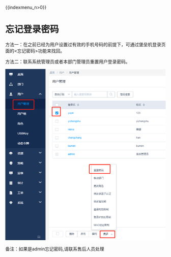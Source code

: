 {{indexmenu_n>0}}

# 忘记登录密码

方法一：在之前已经为用户设置过有效的手机号码的前提下，可通过堡垒机登录页面的\<忘记密码\>功能来找回。

方法二：联系系统管理员或者本部门管理员重置用户登录密码。

![](/images/faq_super/忘记密码-运维人员.png)

备注：如果是admin忘记密码,请联系售后人员处理
